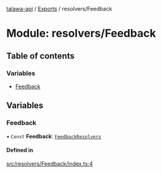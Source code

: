 [talawa-api](../README.md) / [Exports](../modules.md) / resolvers/Feedback

# Module: resolvers/Feedback

## Table of contents

### Variables

- [Feedback](resolvers_Feedback.md#feedback)

## Variables

### Feedback

• `Const` **Feedback**: [`FeedbackResolvers`](types_generatedGraphQLTypes.md#feedbackresolvers)

#### Defined in

[src/resolvers/Feedback/index.ts:4](https://github.com/PalisadoesFoundation/talawa-api/blob/55cb3be/src/resolvers/Feedback/index.ts#L4)
